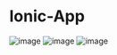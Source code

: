 # Ionic-App
![image](https://github.com/Thealaskage/Ionic-App/assets/91036361/5b7f2cbd-6ac6-4b23-b2ee-375bf71990de)
![image](https://github.com/Thealaskage/Ionic-App/assets/91036361/bfca4984-138b-45ff-8d1e-2d2ea63f6ea0)
![image](https://github.com/Thealaskage/Ionic-App/assets/91036361/f1f0748d-619b-4ac0-8e30-6d3c5aeed352)
